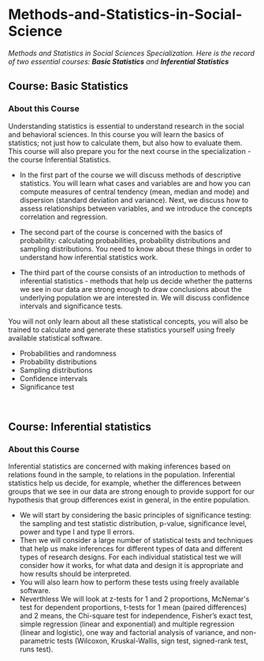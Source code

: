 # Methods-and-Statistics-in-Social-Science
*Methods and Statistics in Social Sciences Specialization. Here is the record of two essential courses: **Basic Statistics** and **Inferential Statistics***
<br>
## Course: Basic Statistics
### About this Course
Understanding statistics is essential to understand research in the social and behavioral sciences. In this course you will learn the basics of statistics; not just how to calculate them, but also how to evaluate them. This course will also prepare you for the next course in the specialization - the course Inferential Statistics. 

- In the first part of the course we will discuss methods of descriptive statistics. You will learn what cases and variables are and how you can compute measures of central tendency (mean, median and mode) and dispersion (standard deviation and variance). Next, we discuss how to assess relationships between variables, and we introduce the concepts correlation and regression. 

- The second part of the course is concerned with the basics of probability: calculating probabilities, probability distributions and sampling distributions. You need to know about these things in order to understand how inferential statistics work. 

- The third part of the course consists of an introduction to methods of inferential statistics - methods that help us decide whether the patterns we see in our data are strong enough to draw conclusions about the underlying population we are interested in. We will discuss confidence intervals and significance tests.

You will not only learn about all these statistical concepts, you will also be trained to calculate and generate these statistics yourself using freely available statistical software.

 - Probabilities and randomness
 - Probability distributions
 - Sampling distributions
 - Confidence intervals
 - Significance test
 
<br>

## Course: Inferential statistics
### About this Course 
Inferential statistics are concerned with making inferences based on relations found in the sample, to relations in the population. Inferential statistics help us decide, for example, whether the differences between groups that we see in our data are strong enough to provide support for our hypothesis that group differences exist in general, in the entire population.

- We will start by considering the basic principles of significance testing: the sampling and test statistic distribution, p-value, significance level, power and type I and type II errors. 
- Then we will consider a large number of statistical tests and techniques that help us make inferences for different types of data and different types of research designs. For each individual statistical test we will consider how it works, for what data and design it is appropriate and how results should be interpreted. 
- You will also learn how to perform these tests using freely available software. 
- Neverthless We will look at z-tests for 1 and 2 proportions,  McNemar's test for dependent proportions, t-tests for 1 mean (paired differences) and 2 means, the Chi-square test for independence, Fisher’s exact test, simple regression (linear and exponential) and multiple regression (linear and logistic), one way and factorial analysis of variance, and non-parametric tests (Wilcoxon, Kruskal-Wallis, sign test,  signed-rank test, runs test).
